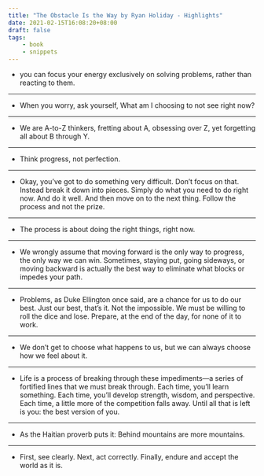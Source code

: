 ```yaml
---
title: "The Obstacle Is the Way by Ryan Holiday - Highlights"
date: 2021-02-15T16:08:20+08:00
draft: false
tags:
    - book
    - snippets
---
```



- you can focus your energy exclusively on solving problems, rather than reacting to them.
***
- When you worry, ask yourself, What am I choosing to not see right now?
***
- We are A-to-Z thinkers, fretting about A, obsessing over Z, yet forgetting all about B through Y.
***
- Think progress, not perfection.
***
- Okay, you’ve got to do something very difficult. Don’t focus on that. Instead break it down into pieces. Simply do what you need to do right now. And do it well. And then move on to the next thing. Follow the process and not the prize.
***
- The process is about doing the right things, right now.
***
- We wrongly assume that moving forward is the only way to progress, the only way we can win. Sometimes, staying put, going sideways, or moving backward is actually the best way to eliminate what blocks or impedes your path.
***
- Problems, as Duke Ellington once said, are a chance for us to do our best. Just our best, that’s it. Not the impossible. We must be willing to roll the dice and lose. Prepare, at the end of the day, for none of it to work.
***
- We don’t get to choose what happens to us, but we can always choose how we feel about it.
***
- Life is a process of breaking through these impediments—a series of fortified lines that we must break through. Each time, you’ll learn something. Each time, you’ll develop strength, wisdom, and perspective. Each time, a little more of the competition falls away. Until all that is left is you: the best version of you.
***
- As the Haitian proverb puts it: Behind mountains are more mountains.
***
- First, see clearly. Next, act correctly. Finally, endure and accept the world as it is.

